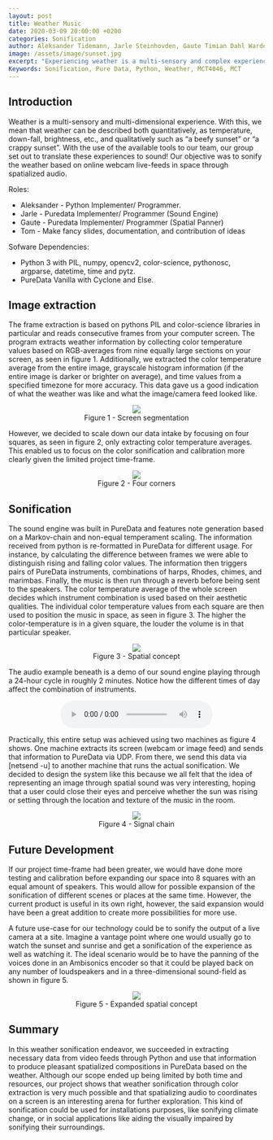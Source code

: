 ```yaml
---
layout: post
title: Weather Music
date: 2020-03-09 20:00:00 +0200
categories: Sonification
author: Aleksander Tidemann, Jarle Steinhovden, Gaute Timian Dahl Wardenær, Tom Ignatius Wee
image: /assets/image/sunset.jpg
excerpt: "Experiencing weather is a multi-sensory and complex experience. The objective of our sonification project was to sonify the weather through the use of online video streams."
Keywords: Sonification, Pure Data, Python, Weather, MCT4046, MCT
---
```


## Introduction

Weather is a multi-sensory and multi-dimensional experience. With this, we mean that weather can be described both quantitatively, as temperature, down-fall, brightness, etc., and qualitatively such as “a beefy sunset” or “a crappy sunset”. With the use of the available tools to our team, our group set out to translate these experiences to sound! Our objective was to sonify the weather based on online webcam live-feeds in space through spatialized audio.

Roles:
* Aleksander - Python Implementer/ Programmer.
* Jarle - Puredata Implementer/ Programmer (Sound Engine)
* Gaute - Puredata Implementer/ Programmer (Spatial Panner)
* Tom - Make fancy slides, documentation, and contribution of ideas

Sofware Dependencies:
* Python 3 with PIL, numpy, opencv2, color-science, pythonosc, argparse, datetime, time and pytz.
* PureData Vanilla with Cyclone and Else.

## Image extraction

The frame extraction is based on pythons PIL and color-science libraries in particular and reads consecutive frames from your computer screen. The program extracts weather information by collecting color temperature values based on RGB-averages from nine equally large sections on your screen, as seen in figure 1. Additionally, we extracted the color temperature average from the entire image, grayscale histogram information (if the entire image is darker or brighter on average), and time values from a specified timezone for more accuracy. This data gave us a good indication of what the weather was like and what the image/camera feed looked like.

<figure align="middle">
   <img src="https://drive.google.com/uc?export=view&amp;id=1RGje8WT8vQsGMbJUsncqU0n4Nb-WwePK" width="auto" height="auto"/>
   <figcaption>Figure 1 - Screen segmentation</figcaption>
</figure>

However, we decided to scale down our data intake by focusing on four squares, as seen in figure 2, only extracting color temperature averages. This enabled us to focus on the color sonification and calibration more clearly given the limited project time-frame.

<figure align="middle">
   <img src="https://drive.google.com/uc?export=view&amp;id=1QI8hCQfi5y7tScE2T1zGJ6lMRSkZ2x0-" width="auto" height="auto"/>
   <figcaption>Figure 2 - Four corners</figcaption>
</figure>

## Sonification

The sound engine was built in PureData and features note generation based on a Markov-chain and non-equal temperament scaling. The information received from python is re-formatted in PureData for different usage. For instance, by calculating the difference between frames we were able to distinguish rising and falling color values. The information then triggers pairs of PureData instruments, combinations of harps, Rhodes, chimes, and marimbas. Finally, the music is then run through a reverb before being sent to the speakers. The color temperature average of the whole screen decides which instrument combination is used based on their aesthetic qualities. The individual color temperature values from each square are then used to position the music in space, as seen in figure 3. The higher the color-temperature is in a given square, the louder the volume is in that particular speaker.

<figure align="middle">
   <img src="https://drive.google.com/uc?export=view&amp;id=1XBLsmX9gal9EdvHBXb8_PDHp7mBObis0" width="auto" height="auto"/>
   <figcaption>Figure 3 - Spatial concept</figcaption>
</figure>

The audio example beneath is a demo of our sound engine playing through a 24-hour cycle in roughly 2 minutes. Notice how the different times of day affect the combination of instruments.

<figure align="middle">
   <audio controls>
     <source src="https://docs.google.com/uc?export=download&id=1SGU0ZW8E1_FzMWNR8zyCPQvRKzzsyD8d" type="audio/mpeg" volume="1.0">
     Your browser does not support audio tag.
   </audio>
</figure>

Practically, this entire setup was achieved using two machines as figure 4 shows. One machine extracts its screen (webcam or image feed) and sends that information to PureData via UDP. From there, we send this data via [netsend -u] to another machine that runs the actual sonification. We decided to design the system like this because we all felt that the idea of representing an image through spatial sound was very interesting, hoping that a user could close their eyes and perceive whether the sun was rising or setting through the location and texture of the music in the room.

<figure align="middle">
   <img src="https://drive.google.com/uc?export=view&amp;id=1mH8VGRR01ZvW0KPnGN0azINL32zkntl7" width="auto" height="auto"/>
   <figcaption>Figure 4 - Signal chain</figcaption>
</figure>

## Future Development

If our project time-frame had been greater, we would have done more testing and calibration before expanding our space into 8 squares with an equal amount of speakers. This would allow for possible expansion of the sonification of different scenes or places at the same time. However, the current product is useful in its own right, however, the said expansion would have been a great addition to create more possibilities for more use.

A future use-case for our technology could be to sonify the output of a live camera at a site. Imagine a vantage point where one would usually go to watch the sunset and sunrise and get a sonification of the experience as well as watching it. The ideal scenario would be to have the panning of the voices done in an Ambisonics encoder so that it could be played back on any number of loudspeakers and in a three-dimensional sound-field as shown in figure 5.

<figure align="middle">
   <img src="https://drive.google.com/uc?export=view&amp;id=1uNMmvtvlHRq90N06cN-HP8FOTV7xF4g6" width="auto" height="auto"/>
   <figcaption>Figure 5 - Expanded spatial concept</figcaption>
</figure>

## Summary

In this weather sonification endeavor, we succeeded in extracting necessary data from video feeds through Python and use that information to produce pleasant spatialized compositions in PureData based on the weather. Although our scope ended up being limited by both time and resources, our project shows that weather sonification through color extraction is very much possible and that spatializing audio to coordinates on a screen is an interesting arena for further exploration. This kind of sonification could be used for installations purposes, like sonifying climate change, or in social applications like aiding the visually impaired by sonifying their surroundings.
